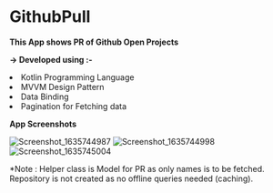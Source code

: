 # GithubPull

<b>This App shows PR of Github Open Projects </b>


<b>-> Developed using :-</b>


<li>Kotlin Programming Language</li>

<li>MVVM Design Pattern </li>

<li>Data Binding</li>

<li>Pagination for Fetching data</li>


<b>App Screenshots</B>


![Screenshot_1635744987](https://user-images.githubusercontent.com/77268176/139626644-3532ab03-d3ae-443b-8f9d-af4888f542b6.png)
![Screenshot_1635744998](https://user-images.githubusercontent.com/77268176/139626647-fabc251a-4b9a-4034-b64c-4011ed439e76.png)
![Screenshot_1635745004](https://user-images.githubusercontent.com/77268176/139626652-c35b8681-67f3-429c-bcfc-f06bad2e0426.png)


*Note : 
Helper class is Model for PR as only names is to be fetched.
Repository is not created as no offline queries needed (caching). 

